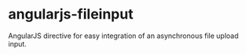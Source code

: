 # angularjs-fileinput
AngularJS directive for easy integration of an asynchronous file upload input.
